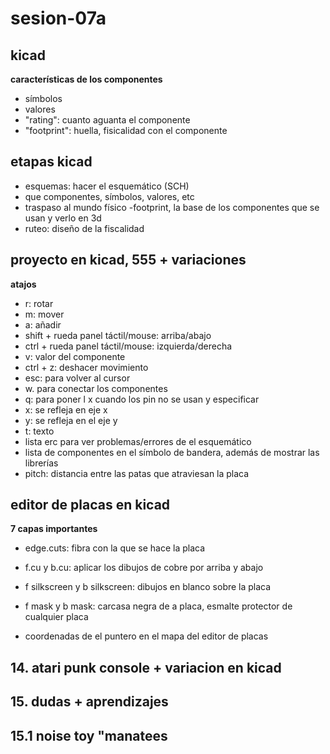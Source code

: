 # sesion-07a

## kicad

__características de los componentes__

- símbolos
- valores
- "rating": cuanto aguanta el componente
- "footprint": huella, fisicalidad con el componente

## etapas kicad

- esquemas: hacer el esquemático (SCH)
 - que componentes, símbolos, valores, etc
- traspaso al mundo físico
 -footprint, la base de los componentes que se usan y verlo en 3d
- ruteo: diseño de la fiscalidad 

## proyecto en kicad, 555 + variaciones

__atajos__

- r: rotar
- m: mover
- a: añadir
- shift + rueda panel táctil/mouse: arriba/abajo
- ctrl + rueda panel táctil/mouse: izquierda/derecha
- v: valor del componente
- ctrl + z: deshacer movimiento
- esc: para volver al cursor
- w. para conectar los componentes
- q: para poner l x cuando los pin no se usan y especificar
- x: se refleja en  eje x
- y: se refleja en el eje y
- t: texto
- lista erc para ver problemas/errores de el esquemático
- lista de componentes en el símbolo de bandera, además de mostrar las librerías
- pitch: distancia entre las patas que atraviesan la placa

## editor de placas en kicad

__7 capas importantes__

- edge.cuts: fibra con la que se hace la placa
- f.cu y b.cu: aplicar los dibujos de cobre por arriba y abajo
- f silkscreen y b silkscreen: dibujos en blanco sobre la placa
- f mask y b mask: carcasa negra de a placa, esmalte protector de cualquier placa

- coordenadas de el puntero en el mapa del editor de placas
  
## 14. atari punk console + variacion en kicad

## 15. dudas + aprendizajes

## 15.1 noise toy "manatees
